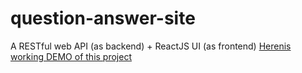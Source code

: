 # question-answer-site
A RESTful web API (as backend)  + ReactJS UI (as frontend)
[Herenis working DEMO of this project](https://question-answer-site.herokuapp.com/auth)

